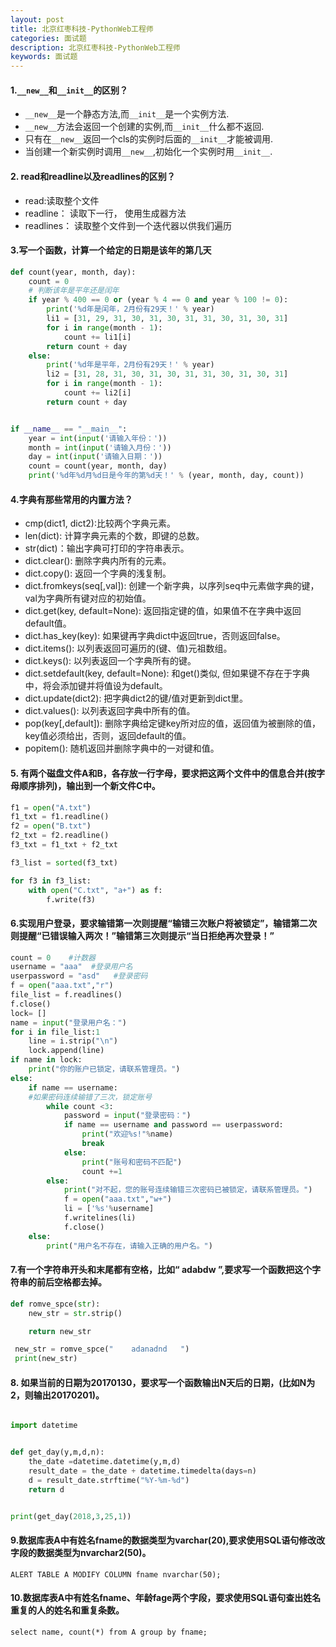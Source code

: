 ```yaml
---
layout: post
title: 北京红枣科技-PythonWeb工程师
categories: 面试题
description: 北京红枣科技-PythonWeb工程师
keywords: 面试题
---
```

#### 1.``__new__``和``__init__``的区别？
- ``__new__``是一个静态方法,而``__init__``是一个实例方法.
- ``__new__``方法会返回一个创建的实例,而``__init__``什么都不返回.
- 只有在``__new__``返回一个cls的实例时后面的``__init__``才能被调用.
- 当创建一个新实例时调用``__new__``,初始化一个实例时用``__init__``.

#### 2. read和readline以及readlines的区别？
- read:读取整个文件
- readline： 读取下一行， 使用生成器方法
- readlines： 读取整个文件到一个迭代器以供我们遍历

#### 3.写一个函数，计算一个给定的日期是该年的第几天
```python
def count(year, month, day):
    count = 0
    # 判断该年是平年还是闰年
    if year % 400 == 0 or (year % 4 == 0 and year % 100 != 0):
        print('%d年是闰年，2月份有29天！' % year)
        li1 = [31, 29, 31, 30, 31, 30, 31, 31, 30, 31, 30, 31]
        for i in range(month - 1):
            count += li1[i]
        return count + day
    else:
        print('%d年是平年，2月份有29天！' % year)
        li2 = [31, 28, 31, 30, 31, 30, 31, 31, 30, 31, 30, 31]
        for i in range(month - 1):
            count += li2[i]
        return count + day


if __name__ == "__main__":
    year = int(input('请输入年份：'))
    month = int(input('请输入月份：'))
    day = int(input('请输入日期：'))
    count = count(year, month, day)
    print('%d年%d月%d日是今年的第%d天！' % (year, month, day, count))

```
#### 4.字典有那些常用的内置方法？
- cmp(dict1, dict2):比较两个字典元素。
- len(dict): 计算字典元素的个数，即键的总数。
- str(dict)：输出字典可打印的字符串表示。
- dict.clear(): 删除字典内所有的元素。
- dict.copy(): 返回一个字典的浅复制。
- dict.fromkeys(seq[,val]): 创建一个新字典，以序列seq中元素做字典的键，val为字典所有键对应的初始值。
- dict.get(key, default=None): 返回指定键的值，如果值不在字典中返回default值。
- dict.has_key(key): 如果键再字典dict中返回true，否则返回false。
- dict.items(): 以列表返回可遍历的(键、值)元祖数组。
- dict.keys(): 以列表返回一个字典所有的键。
- dict.setdefault(key, default=None): 和get()类似, 但如果键不存在于字典中，将会添加键并将值设为default。
- dict.update(dict2): 把字典dict2的键/值对更新到dict里。
- dict.values(): 以列表返回字典中所有的值。
- pop(key[,default]): 删除字典给定键key所对应的值，返回值为被删除的值，key值必须给出，否则，返回default的值。
- popitem(): 随机返回并删除字典中的一对键和值。

#### 5. 有两个磁盘文件A和B，各存放一行字母，要求把这两个文件中的信息合并(按字母顺序排列)，输出到一个新文件C中。
```python
f1 = open("A.txt")
f1_txt = f1.readline()
f2 = open("B.txt")
f2_txt = f2.readline()
f3_txt = f1_txt + f2_txt

f3_list = sorted(f3_txt)

for f3 in f3_list:
    with open("C.txt", "a+") as f:
        f.write(f3)
```
#### 6.实现用户登录，要求输错第一次则提醒“输错三次账户将被锁定”，输错第二次则提醒“已错误输入两次！”输错第三次则提示“当日拒绝再次登录！”
```python
count = 0    #计数器
username = "aaa"  #登录用户名
userpassword = "asd"   #登录密码
f = open("aaa.txt","r")
file_list = f.readlines()
f.close()
lock= []
name = input("登录用户名：")
for i in file_list:1
    line = i.strip("\n")
    lock.append(line)
if name in lock:
    print("你的账户已锁定，请联系管理员。")
else:
    if name == username:
    #如果密码连续输错了三次，锁定账号
        while count <3:
            password = input("登录密码：")
            if name == username and password == userpassword:
                print("欢迎%s!"%name)
                break
            else:
                print("账号和密码不匹配")
                count +=1
        else:
            print("对不起，您的账号连续输错三次密码已被锁定，请联系管理员。")
            f = open("aaa.txt","w+")
            li = ['%s'%username]
            f.writelines(li)
            f.close()
    else:
        print("用户名不存在，请输入正确的用户名。")
```
#### 7.有一个字符串开头和末尾都有空格，比如“   adabdw   ”,要求写一个函数把这个字符串的前后空格都去掉。
```python
def romve_spce(str):
    new_str = str.strip()

    return new_str

 new_str = romve_spce("    adanadnd   ")
 print(new_str)
```
#### 8. 如果当前的日期为20170130，要求写一个函数输出N天后的日期，(比如N为2，则输出20170201)。

```python

import datetime


def get_day(y,m,d,n):
    the_date =datetime.datetime(y,m,d)
    result_date = the_date + datetime.timedelta(days=n)
    d = result_date.strftime("%Y-%m-%d")
    return d


print(get_day(2018,3,25,1))
```

#### 9.数据库表A中有姓名fname的数据类型为varchar(20),要求使用SQL语句修改改字段的数据类型为nvarchar2(50)。

```
ALERT TABLE A MODIFY COLUMN fname nvarchar(50);  
```
#### 10.数据库表A中有姓名fname、年龄fage两个字段，要求使用SQL语句查出姓名重复的人的姓名和重复条数。
```
select name, count(*) from A group by fname;
```
























